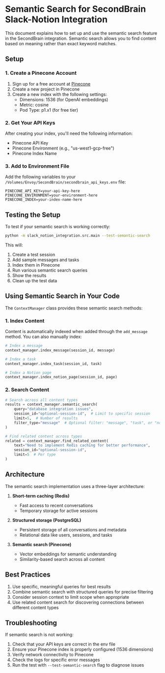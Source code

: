 # Semantic Search for SecondBrain Slack-Notion Integration

This document explains how to set up and use the semantic search feature in the SecondBrain integration. Semantic search allows you to find content based on meaning rather than exact keyword matches.

## Setup

### 1. Create a Pinecone Account

1. Sign up for a free account at [Pinecone](https://www.pinecone.io/)
2. Create a new project in Pinecone
3. Create a new index with the following settings:
   - Dimensions: 1536 (for OpenAI embeddings)
   - Metric: cosine
   - Pod Type: p1.x1 (for free tier)

### 2. Get Your API Keys

After creating your index, you'll need the following information:
- Pinecone API Key
- Pinecone Environment (e.g., "us-west1-gcp-free")
- Pinecone Index Name

### 3. Add to Environment File

Add the following variables to your `/Volumes/Envoy/SecondBrain/secondbrain_api_keys.env` file:

```
PINECONE_API_KEY=your-api-key-here
PINECONE_ENVIRONMENT=your-environment-here
PINECONE_INDEX=your-index-name-here
```

## Testing the Setup

To test if your semantic search is working correctly:

```bash
python -m slack_notion_integration.src.main --test-semantic-search
```

This will:
1. Create a test session
2. Add sample messages and tasks
3. Index them in Pinecone
4. Run various semantic search queries
5. Show the results
6. Clean up the test data

## Using Semantic Search in Your Code

The `ContextManager` class provides these semantic search methods:

### 1. Index Content

Content is automatically indexed when added through the `add_message` method. You can also manually index:

```python
# Index a message
context_manager.index_message(session_id, message)

# Index a task
context_manager.index_task(session_id, task)

# Index a Notion page
context_manager.index_notion_page(session_id, page)
```

### 2. Search Content

```python
# Search across all content types
results = context_manager.semantic_search(
    query="database integration issues",
    session_id="optional-session-id",  # Limit to specific session
    limit=5,  # Number of results
    filter_type="message"  # Optional filter: "message", "task", or "notion_page"
)

# Find related content across types
related = context_manager.find_related_content(
    text="Need to implement Redis caching for better performance",
    session_id="optional-session-id",
    limit=5  # Per type
)
```

## Architecture

The semantic search implementation uses a three-layer architecture:

1. **Short-term caching (Redis)**
   - Fast access to recent conversations
   - Temporary storage for active sessions
   
2. **Structured storage (PostgreSQL)**
   - Persistent storage of all conversations and metadata
   - Relational data like users, sessions, and tasks
   
3. **Semantic search (Pinecone)**
   - Vector embeddings for semantic understanding
   - Similarity-based search across all content

## Best Practices

1. Use specific, meaningful queries for best results
2. Combine semantic search with structured queries for precise filtering
3. Consider session context to limit scope when appropriate
4. Use related content search for discovering connections between different content types

## Troubleshooting

If semantic search is not working:

1. Check that your API keys are correct in the env file
2. Ensure your Pinecone index is properly configured (1536 dimensions)
3. Verify network connectivity to Pinecone
4. Check the logs for specific error messages
5. Run the test with `--test-semantic-search` flag to diagnose issues